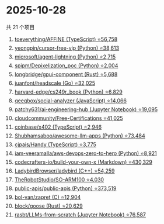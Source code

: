 # 2025-10-28

共 21 个项目

<!-- BEGIN GITHUB -->
<!-- 最后更新时间 2025-10-28 21:22:48 +0800 -->
1. [toeverything/AFFiNE (TypeScript) ⭐56,758](https://github.com/toeverything/AFFiNE)
1. [yeongpin/cursor-free-vip (Python) ⭐38,613](https://github.com/yeongpin/cursor-free-vip)
1. [microsoft/agent-lightning (Python) ⭐2,715](https://github.com/microsoft/agent-lightning)
1. [spipm/Depixelization_poc (Python) ⭐2,004](https://github.com/spipm/Depixelization_poc)
1. [longbridge/gpui-component (Rust) ⭐5,688](https://github.com/longbridge/gpui-component)
1. [juanfont/headscale (Go) ⭐32,025](https://github.com/juanfont/headscale)
1. [harvard-edge/cs249r_book (Python) ⭐6,829](https://github.com/harvard-edge/cs249r_book)
1. [qeeqbox/social-analyzer (JavaScript) ⭐14,066](https://github.com/qeeqbox/social-analyzer)
1. [patchy631/ai-engineering-hub (Jupyter Notebook) ⭐19,095](https://github.com/patchy631/ai-engineering-hub)
1. [cloudcommunity/Free-Certifications ⭐41,025](https://github.com/cloudcommunity/Free-Certifications)
1. [coinbase/x402 (TypeScript) ⭐2,946](https://github.com/coinbase/x402)
1. [Shubhamsaboo/awesome-llm-apps (Python) ⭐73,484](https://github.com/Shubhamsaboo/awesome-llm-apps)
1. [cjpais/Handy (TypeScript) ⭐3,775](https://github.com/cjpais/Handy)
1. [iam-veeramalla/aws-devops-zero-to-hero (Python) ⭐8,921](https://github.com/iam-veeramalla/aws-devops-zero-to-hero)
1. [codecrafters-io/build-your-own-x (Markdown) ⭐430,329](https://github.com/codecrafters-io/build-your-own-x)
1. [LadybirdBrowser/ladybird (C++) ⭐54,259](https://github.com/LadybirdBrowser/ladybird)
1. [TheRobotStudio/SO-ARM100 ⭐4,030](https://github.com/TheRobotStudio/SO-ARM100)
1. [public-apis/public-apis (Python) ⭐373,519](https://github.com/public-apis/public-apis)
1. [bol-van/zapret (C) ⭐12,904](https://github.com/bol-van/zapret)
1. [block/goose (Rust) ⭐20,629](https://github.com/block/goose)
1. [rasbt/LLMs-from-scratch (Jupyter Notebook) ⭐76,587](https://github.com/rasbt/LLMs-from-scratch)
<!-- END GITHUB -->